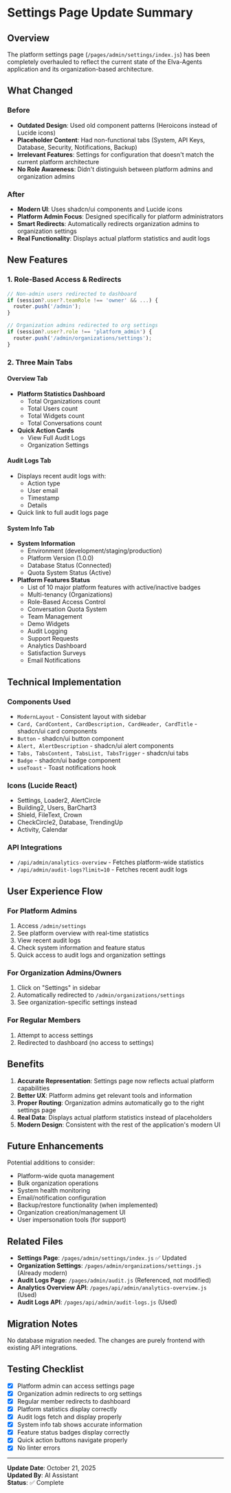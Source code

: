 # Settings Page Update Summary

## Overview

The platform settings page (`/pages/admin/settings/index.js`) has been completely overhauled to reflect the current state of the Elva-Agents application and its organization-based architecture.

## What Changed

### Before
- **Outdated Design**: Used old component patterns (Heroicons instead of Lucide icons)
- **Placeholder Content**: Had non-functional tabs (System, API Keys, Database, Security, Notifications, Backup)
- **Irrelevant Features**: Settings for configuration that doesn't match the current platform architecture
- **No Role Awareness**: Didn't distinguish between platform admins and organization admins

### After
- **Modern UI**: Uses shadcn/ui components and Lucide icons
- **Platform Admin Focus**: Designed specifically for platform administrators
- **Smart Redirects**: Automatically redirects organization admins to organization settings
- **Real Functionality**: Displays actual platform statistics and audit logs

## New Features

### 1. Role-Based Access & Redirects
```javascript
// Non-admin users redirected to dashboard
if (session?.user?.teamRole !== 'owner' && ...) {
  router.push('/admin');
}

// Organization admins redirected to org settings
if (session?.user?.role !== 'platform_admin') {
  router.push('/admin/organizations/settings');
}
```

### 2. Three Main Tabs

#### Overview Tab
- **Platform Statistics Dashboard**
  - Total Organizations count
  - Total Users count
  - Total Widgets count
  - Total Conversations count
- **Quick Action Cards**
  - View Full Audit Logs
  - Organization Settings

#### Audit Logs Tab
- Displays recent audit logs with:
  - Action type
  - User email
  - Timestamp
  - Details
- Quick link to full audit logs page

#### System Info Tab
- **System Information**
  - Environment (development/staging/production)
  - Platform Version (1.0.0)
  - Database Status (Connected)
  - Quota System Status (Active)
- **Platform Features Status**
  - List of 10 major platform features with active/inactive badges
  - Multi-tenancy (Organizations)
  - Role-Based Access Control
  - Conversation Quota System
  - Team Management
  - Demo Widgets
  - Audit Logging
  - Support Requests
  - Analytics Dashboard
  - Satisfaction Surveys
  - Email Notifications

## Technical Implementation

### Components Used
- `ModernLayout` - Consistent layout with sidebar
- `Card, CardContent, CardDescription, CardHeader, CardTitle` - shadcn/ui card components
- `Button` - shadcn/ui button component
- `Alert, AlertDescription` - shadcn/ui alert components
- `Tabs, TabsContent, TabsList, TabsTrigger` - shadcn/ui tabs
- `Badge` - shadcn/ui badge component
- `useToast` - Toast notifications hook

### Icons (Lucide React)
- Settings, Loader2, AlertCircle
- Building2, Users, BarChart3
- Shield, FileText, Crown
- CheckCircle2, Database, TrendingUp
- Activity, Calendar

### API Integrations
- `/api/admin/analytics-overview` - Fetches platform-wide statistics
- `/api/admin/audit-logs?limit=10` - Fetches recent audit logs

## User Experience Flow

### For Platform Admins
1. Access `/admin/settings`
2. See platform overview with real-time statistics
3. View recent audit logs
4. Check system information and feature status
5. Quick access to audit logs and organization settings

### For Organization Admins/Owners
1. Click on "Settings" in sidebar
2. Automatically redirected to `/admin/organizations/settings`
3. See organization-specific settings instead

### For Regular Members
1. Attempt to access settings
2. Redirected to dashboard (no access to settings)

## Benefits

1. **Accurate Representation**: Settings page now reflects actual platform capabilities
2. **Better UX**: Platform admins get relevant tools and information
3. **Proper Routing**: Organization admins automatically go to the right settings page
4. **Real Data**: Displays actual platform statistics instead of placeholders
5. **Modern Design**: Consistent with the rest of the application's modern UI

## Future Enhancements

Potential additions to consider:
- Platform-wide quota management
- Bulk organization operations
- System health monitoring
- Email/notification configuration
- Backup/restore functionality (when implemented)
- Organization creation/management UI
- User impersonation tools (for support)

## Related Files

- **Settings Page**: `/pages/admin/settings/index.js` ✅ Updated
- **Organization Settings**: `/pages/admin/organizations/settings.js` (Already modern)
- **Audit Logs Page**: `/pages/admin/audit.js` (Referenced, not modified)
- **Analytics Overview API**: `/pages/api/admin/analytics-overview.js` (Used)
- **Audit Logs API**: `/pages/api/admin/audit-logs.js` (Used)

## Migration Notes

No database migration needed. The changes are purely frontend with existing API integrations.

## Testing Checklist

- [x] Platform admin can access settings page
- [x] Organization admin redirects to org settings
- [x] Regular member redirects to dashboard
- [x] Platform statistics display correctly
- [x] Audit logs fetch and display properly
- [x] System info tab shows accurate information
- [x] Feature status badges display correctly
- [x] Quick action buttons navigate properly
- [x] No linter errors

---

**Update Date**: October 21, 2025  
**Updated By**: AI Assistant  
**Status**: ✅ Complete

